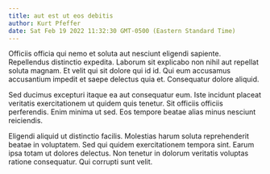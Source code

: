 ```yaml
---
title: aut est ut eos debitis
author: Kurt Pfeffer
date: Sat Feb 19 2022 11:32:30 GMT-0500 (Eastern Standard Time)
---
```

Officiis officia qui nemo et soluta aut nesciunt eligendi sapiente. Repellendus distinctio expedita. Laborum sit explicabo non nihil aut repellat soluta magnam. Et velit qui sit dolore qui id id. Qui eum accusamus accusantium impedit et saepe delectus quia et. Consequatur dolore aliquid.

 Sed ducimus excepturi itaque ea aut consequatur eum. Iste incidunt placeat veritatis exercitationem ut quidem quis tenetur. Sit officiis officiis perferendis. Enim minima ut sed. Eos tempore beatae alias minus nesciunt reiciendis.

 Eligendi aliquid ut distinctio facilis. Molestias harum soluta reprehenderit beatae in voluptatem. Sed qui quidem exercitationem tempora sint. Earum ipsa totam ut dolores delectus. Non tenetur in dolorum veritatis voluptas ratione consequatur. Qui corrupti sunt velit.